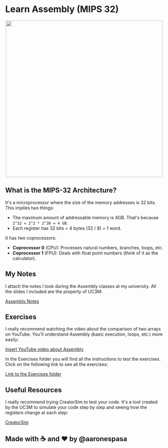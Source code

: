 # Learn Assembly (MIPS 32)

<p align="center"><img src="https://wavecomp.ai/wp-content/uploads/2019/03/Wave_MIPS-Technology-Infographic.png" width="500" /></p>

## What is the MIPS-32 Architecture?

It's a microprocessor where the size of the memory addresses is 32 bits. This implies two things:

- The maximum amount of addressable memory is 4GB. That's because `2^32 = 2^2 * 2^30 = 4 GB`.
- Each register has 32 bits = 4 bytes (32 / 8) = 1 word.

It has two coprocessors:

- **Coprocessor 0** (CPU): Processes natural numbers, branches, loops, etc.
- **Coprocessor 1** (FPU): Deals with float point numbers (think of it as the calculator).



## My Notes

I attach the notes I took during the Assembly classes at my university. All the slides I included are the property of UC3M:

[Assembly Notes](https://aaronespasa.notion.site/3-Assembly-daeae594d0aa44cb8a806d7611f88113)



## Exercises

I really recommend watching the video about the comparison of two arrays on YouTube. You'll understand Assembly (basic execution, loops, etc.) more easily:



[Insert YouTube video about Assembly](https://www.youtube.com/)



In the Exercises folder you will find all the instructions to test the exercises. Click on the following link to see all the exercises:



[Link to the Exercises folder](https://github.com/aaronespasa/Learn-Assembly/tree/main/Exercises)



## Useful Resources

I really recommend trying CreatorSim to test your code. It's a tool created by the UC3M to simulate your code step by step and seeing how the registers change at each step:



[CreatorSim](https://creatorsim.github.io/creator/)



## Made with ☕️ and ❤️ by @aaronespasa

